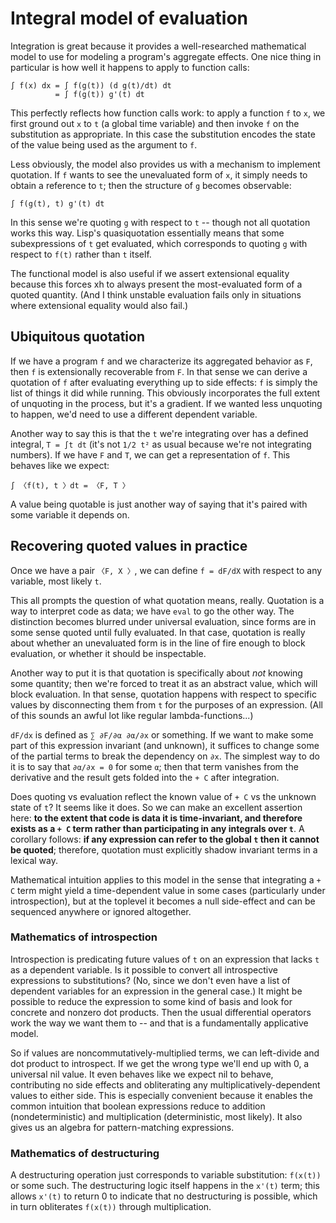# Integral model of evaluation
Integration is great because it provides a well-researched mathematical model
to use for modeling a program's aggregate effects. One nice thing in particular
is how well it happens to apply to function calls:

```
∫ f(x) dx = ∫ f(g(t)) (d g(t)/dt) dt
          = ∫ f(g(t)) g'(t) dt
```

This perfectly reflects how function calls work: to apply a function `f` to
`x`, we first ground out `x` to `t` (a global time variable) and then invoke
`f` on the substitution as appropriate. In this case the substitution encodes
the state of the value being used as the argument to `f`.

Less obviously, the model also provides us with a mechanism to implement
quotation. If `f` wants to see the unevaluated form of `x`, it simply needs to
obtain a reference to `t`; then the structure of `g` becomes observable:

```
∫ f(g(t), t) g'(t) dt
```

In this sense we're quoting `g` with respect to `t` -- though not all quotation
works this way. Lisp's quasiquotation essentially means that some
subexpressions of `t` get evaluated, which corresponds to quoting `g` with
respect to `f(t)` rather than `t` itself.

The functional model is also useful if we assert extensional equality because
this forces xh to always present the most-evaluated form of a quoted quantity.
(And I think unstable evaluation fails only in situations where extensional
equality would also fail.)

## Ubiquitous quotation
If we have a program `f` and we characterize its aggregated behavior as `F`,
then `f` is extensionally recoverable from `F`. In that sense we can derive a
quotation of `f` after evaluating everything up to side effects: `f` is simply
the list of things it did while running. This obviously incorporates the full
extent of unquoting in the process, but it's a gradient. If we wanted less
unquoting to happen, we'd need to use a different dependent variable.

Another way to say this is that the `t` we're integrating over has a defined
integral, `T = ∫t dt` (it's not `1/2 t²` as usual because we're not integrating
numbers). If we have `F` and `T`, we can get a representation of `f`. This
behaves like we expect:

```
∫ 〈f(t), t 〉dt = 〈F, T 〉
```

A value being quotable is just another way of saying that it's paired with some
variable it depends on.

## Recovering quoted values in practice
Once we have a pair `〈F, X 〉`, we can define `f = dF/dX` with respect to any
variable, most likely `t`.

This all prompts the question of what quotation means, really. Quotation is a
way to interpret code as data; we have `eval` to go the other way. The
distinction becomes blurred under universal evaluation, since forms are in some
sense quoted until fully evaluated. In that case, quotation is really about
whether an unevaluated form is in the line of fire enough to block evaluation,
or whether it should be inspectable.

Another way to put it is that quotation is specifically about _not_ knowing
some quantity; then we're forced to treat it as an abstract value, which will
block evaluation. In that sense, quotation happens with respect to specific
values by disconnecting them from `t` for the purposes of an expression. (All
of this sounds an awful lot like regular lambda-functions...)

`dF/dx` is defined as `∑ ∂F/∂α ∂α/∂x` or something. If we want to make some
part of this expression invariant (and unknown), it suffices to change some of
the partial terms to break the dependency on `∂x`. The simplest way to do it is
to say that `∂α/∂x = 0` for some `α`; then that term vanishes from the
derivative and the result gets folded into the `+ C` after integration.

Does quoting vs evaluation reflect the known value of `+ C` vs the unknown
state of `t`? It seems like it does. So we can make an excellent assertion
here: **to the extent that code is data it is time-invariant, and therefore
exists as a `+ C` term rather than participating in any integrals over `t`**. A
corollary follows: **if any expression can refer to the global `t` then it
cannot be quoted**; therefore, quotation must explicitly shadow invariant terms
in a lexical way.

Mathematical intuition applies to this model in the sense that integrating a
`+ C` term might yield a time-dependent value in some cases (particularly under
introspection), but at the toplevel it becomes a null side-effect and can be
sequenced anywhere or ignored altogether.

### Mathematics of introspection
Introspection is predicating future values of `t` on an expression that lacks
`t` as a dependent variable. Is it possible to convert all introspective
expressions to substitutions? (No, since we don't even have a list of dependent
variables for an expression in the general case.) It might be possible to
reduce the expression to some kind of basis and look for concrete and nonzero
dot products. Then the usual differential operators work the way we want them
to -- and that is a fundamentally applicative model.

So if values are noncommutatively-multiplied terms, we can left-divide and dot
product to introspect. If we get the wrong type we'll end up with 0, a
universal nil value. It even behaves like we expect nil to behave, contributing
no side effects and obliterating any multiplicatively-dependent values to
either side. This is especially convenient because it enables the common
intuition that boolean expressions reduce to addition (nondeterministic) and
multiplication (deterministic, most likely). It also gives us an algebra for
pattern-matching expressions.

### Mathematics of destructuring
A destructuring operation just corresponds to variable substitution: `f(x(t))`
or some such. The destructuring logic itself happens in the `x'(t)` term; this
allows `x'(t)` to return 0 to indicate that no destructuring is possible, which
in turn obliterates `f(x(t))` through multiplication.
